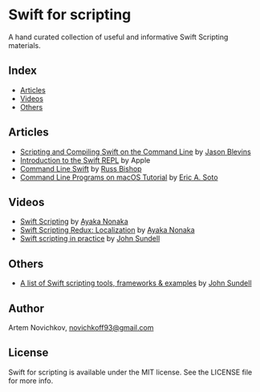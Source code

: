 # Swift for scripting

A hand curated collection of useful and informative Swift Scripting materials.
## Index

- [Articles](#articles)
- [Videos](#videos)
- [Others](#others)

## Articles
- [Scripting and Compiling Swift on the Command Line](http://jblevins.org/log/swift)  by [Jason Blevins](https://twitter.com/jrblevin)
- [Introduction to the Swift REPL](https://developer.apple.com/swift/blog/?id=18) by Apple
- [Command Line Swift](http://www.russbishop.net/command-line-swift) by [Russ Bishop](https://twitter.com/xenadu02)
- [Command Line Programs on macOS Tutorial](https://www.raywenderlich.com/163134/command-line-programs-macos-tutorial-2) by [Eric A. Soto](https://twitter.com/ericwastaken)

## Videos
- [Swift Scripting](https://news.realm.io/news/swift-scripting/) by [Ayaka Nonaka](https://twitter.com/ayanonagon)
- [Swift Scripting Redux: Localization](https://news.realm.io/news/altconf-ayaka-nonaka-swift-scripting-redux-localization/) by [Ayaka Nonaka](https://twitter.com/ayanonagon)
- [Swift scripting in practice](https://youtu.be/_8hQA67n04E) by [John Sundell](https://twitter.com/johnsundell)

## Others

- [A list of Swift scripting tools, frameworks & examples](https://github.com/JohnSundell/SwiftScripting) by [John Sundell](https://twitter.com/johnsundell)

## Author
Artem Novichkov, novichkoff93@gmail.com

## License

Swift for scripting is available under the MIT license. See the LICENSE file for more info.
